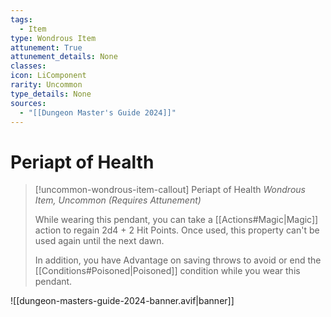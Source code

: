 ```yaml
---
tags:
  - Item
type: Wondrous Item
attunement: True
attunement_details: None
classes:
icon: LiComponent
rarity: Uncommon
type_details: None
sources: 
  - "[[Dungeon Master's Guide 2024]]"
---
```

# Periapt of Health
>[!uncommon-wondrous-item-callout] Periapt of Health
>_Wondrous Item, Uncommon (Requires Attunement)_
>
>While wearing this pendant, you can take a [[Actions#Magic\|Magic]] action to regain 2d4 + 2 Hit Points. Once used, this property can't be used again until the next dawn.
>
>In addition, you have Advantage on saving throws to avoid or end the [[Conditions#Poisoned\|Poisoned]] condition while you wear this pendant.
>


![[dungeon-masters-guide-2024-banner.avif|banner]]
